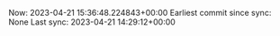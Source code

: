 Now: 2023-04-21 15:36:48.224843+00:00 Earliest commit since sync: None Last sync: 2023-04-21 14:29:12+00:00
